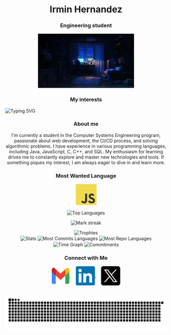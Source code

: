 <h1 align="center">Irmin Hernandez</h1>
<h3 align="center">Engineering student</h3>
<p align="center">
  <img alt="Coding GIF" width="300" height="auto" src="assets/image.gif"/>
</p>

<h3 align="center">My interests</h3>
<img src="https://readme-typing-svg.herokuapp.com?font=Fira+Code&size=28&duration=3500&pause=1000&color=7B6EF7&width=435&lines=Web+development;DevOps;Algorithms" alt="Typing SVG" />


<h3 align="center">About me</h3>
<p align="center">I'm currently a student in the Computer Systems Engineering program, passionate about web development, the CI/CD process, and solving algorithmic problems. I have experience in various programming languages, including Java, JavaScript, C, C++, and SQL. My enthusiasm for learning drives me to constantly explore and master new technologies and tools. If something piques my interest, I am always eager to dive in and learn more.</p>

<h3 align="center">Most Wanted Language</h3>
<p align="center">
    <img align="center" src="assets/js.png" alt="Javascript" height="65" width="65" />
</p>

<p align="center">
  <img align="center" src="https://github-readme-stats.vercel.app/api/top-langs?username=irmindev&hide_border=true&no-bg=true&no-frame=true&layout=compact&theme=transparent&hide=html,css,jupyter%20notebook,pug,jinja" alt="Top Languages"/>
</p>

<p align="center">
  <img alt="Mark streak" src="https://github-readme-streak-stats.herokuapp.com/?user=irmindev&hide_border=true&theme=transparent" /> 
</p>

<div align="center">
  <img src="https://github-profile-trophy.vercel.app/?username=irmindev&no-bg=true&no-frame=true&row=2&column=3" alt="Trophies">
</div>

<div align="center">
  <img align="center" src="http://github-profile-summary-cards.vercel.app/api/cards/stats?username=irmindev&theme=transparent" height="180em" alt="Stats"/>
  <img align="center" src="http://github-profile-summary-cards.vercel.app/api/cards/most-commit-language?username=irmindev&theme=transparent&exclude=html,CSS,Jupyter%20Notebook" height="180em" alt="Most Commits Languages"/>
  <img align="center" src="http://github-profile-summary-cards.vercel.app/api/cards/repos-per-language?username=irmindev&theme=transparent&exclude=html,CSS,Jupyter%20Notebook" height="180em" alt="Most Repo Languages"/>
  <img align="center" src="http://github-profile-summary-cards.vercel.app/api/cards/productive-time?username=irmindev&theme=transparent&utcOffset=5.30" height="180em" alt="Time Graph"/>
  <img align="center" src="http://github-profile-summary-cards.vercel.app/api/cards/profile-details?username=irmindev&theme=transparent" height="180em" alt="Commitments"/>
</div>

<h3 align="center">Connect with Me</h3>
<p align="center">
  <a href="mailto:hernandezjimenezirmin@gmail.com" target="_blank">
    <img align="center" src="assets/gmail.png" alt="mail" height="50" width="55" />
  </a>
  &nbsp;&nbsp;&nbsp;
  <a href="https://linkedin.com/in/samarjit-sahoo/" target="_blank">
    <img align="center" src="assets/linkedin.png" alt="linkedin" height="60" width="60" />
  </a>
  &nbsp;&nbsp;&nbsp;
  <a href="https://x.com/IrminDev" target="_blank">
    <img align="center" src="assets/x.png" alt="x" height="60" width="60" />
  </a>
</p>

<div id="header" align="center">
  <img src="https://komarev.com/ghpvc/?username=irmindev&style=for-the-badge&color=orange" alt=""/>
</div>

<picture>
  <source media="(prefers-color-scheme: dark)" srcset="https://raw.githubusercontent.com/irmindev/irmindev/output/github-contribution-grid-snake-dark.svg">
  <source media="(prefers-color-scheme: light)" srcset="https://raw.githubusercontent.com/irmindev/irmindev/output/github-contribution-grid-snake.svg">
  <img alt="github contribution grid snake animation" src="https://raw.githubusercontent.com/irmindev/irmindev/output/github-contribution-grid-snake.svg">
</picture>